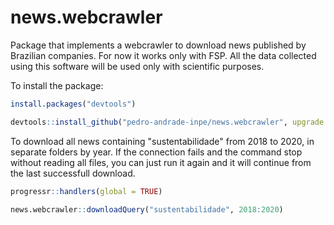 # news.webcrawler

Package that implements a webcrawler to download news published by Brazilian companies. For now it works only with FSP. All the data collected using this software will be used only with scientific purposes.

To install the package:

```R
install.packages("devtools")

devtools::install_github("pedro-andrade-inpe/news.webcrawler", upgrade = "always")
```

To download all news containing "sustentabilidade" from 2018 to 2020, in separate folders by year. If the connection fails and the command stop without reading all files, you can just run it again and it will continue from the last successfull download.

```R
progressr::handlers(global = TRUE)

news.webcrawler::downloadQuery("sustentabilidade", 2018:2020)
```
